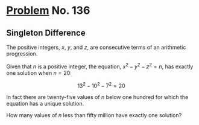 # [Problem](https://projecteuler.net/problem=136) No. 136

## Singleton Difference

The positive integers, $x$, $y$, and $z$, are consecutive terms of an arithmetic progression.

Given that $n$ is a positive integer, the equation, $x^2 - y^2 - z^2 = n$, has exactly one solution when $n = 20$:

$$
13^2 - 10^2 - 7^2 = 20
$$

In fact there are twenty-five values of $n$ below one hundred for which the equation has a unique solution.

How many values of $n$ less than fifty million have exactly one solution?
